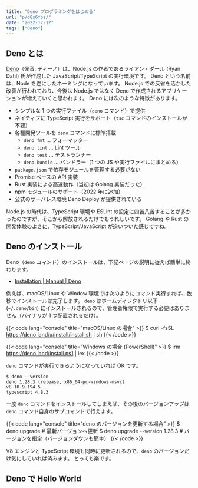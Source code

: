 ```yaml
---
title: "Deno プログラミングをはじめる"
url: "p/d8s6fpz/"
date: "2022-12-12"
tags: ["Deno"]
---
```


Deno とは
----

[Deno](https://deno.land/)（発音: ディーノ）は、Node.js の作者であるライアン・ダール (Ryan Dahl) 氏が作成した JavaScript/TypeScript の実行環境です。
Deno という名前は、Node を逆にしたネーミングになっています。
Node.js での反省を活かした改善が行われており、今後は Node.js ではなく Deno で作成されるアプリケーションが増えていくと思われます。
Deno には次のような特徴があります。

- シンプルな 1 つの実行ファイル（`deno` コマンド）で提供
- ネイティブに TypeScript 実行をサポート（`tsc` コマンドのインストールが不要）
- 各種開発ツールを `deno` コマンドに標準搭載
  - `deno fmt` ... フォーマッター
  - `deno lint` ... Lint ツール
  - `deno test` ... テストランナー
  - `deno bundle` ... バンドラー（1 つの JS や実行ファイルにまとめる）
- `package.json` で依存モジュールを管理する必要がない
- Promise ベースの API 実装
- Rust 実装による高速動作（当初は Golang 実装だった）
- npm モジュールのサポート（2022 年に追加）
- 公式のサーバレス環境 Deno Deploy が提供されている

Node.js の時代は、TypeScript 環境や ESLint の設定に四苦八苦することが多かったのですが、そこから解放されるだけでもうれしいです。
Golang や Rust の開発体験のよさに、TypeScript/JavaScript が追いついた感じですね。


Deno のインストール
----

Deno（`deno` コマンド）のインストールは、下記ページの説明に従えば簡単に終わります。

- [Installation | Manual | Deno](https://deno.land/manual/getting_started/installation)

例えば、macOS/Linux や Window 環境では次のようにコマンド実行すれば、数秒でインストールは完了します。
`deno` はホームディレクトリ以下 (`~/.deno/bin`) にインストールされるので、管理者権限で実行する必要はありません（バイナリが 1 つ配置されるだけ）。

{{< code lang="console" title="macOS/Linux の場合" >}}
$ curl -fsSL https://deno.land/x/install/install.sh | sh
{{< /code >}}

{{< code lang="console" title="Windows の場合 (PowerShell)" >}}
$ irm https://deno.land/install.ps1 | iex
{{< /code >}}

`deno` コマンドが実行できるようになっていれば OK です。

```console
$ deno --version
deno 1.28.3 (release, x86_64-pc-windows-msvc)
v8 10.9.194.5
typescript 4.8.3
```

一度 `deno` コマンドをインストールしてしまえば、その後のバージョンアップは `deno` コマンド自身のサブコマンドで行えます。

{{< code lang="console" title="deno のバージョンを更新する場合" >}}
$ deno upgrade  # 最新バージョンへ更新
$ deno upgrade --version 1.28.3  # バージョンを指定（バージョンダウンも簡単）
{{< /code >}}

V8 エンジンと TypeScript 環境も同時に更新されるので、`deno` のバージョンだけ気にしていれば済みます。
とっても楽です。


Deno で Hello World
----



